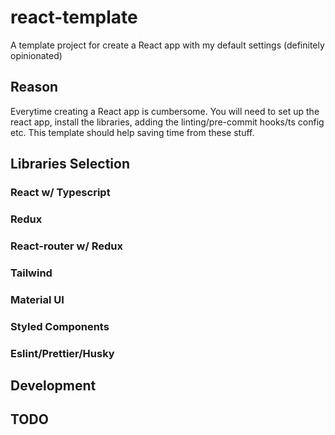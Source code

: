 # react-template
A template project for create a React app with my default settings (definitely opinionated) 

## Reason

Everytime creating a React app is cumbersome. 
You will need to set up the react app, install the libraries, adding the linting/pre-commit hooks/ts config etc.
This template should help saving time from these stuff.

## Libraries Selection

### React w/ Typescript

### Redux

### React-router w/ Redux

### Tailwind

### Material UI

### Styled Components

### Eslint/Prettier/Husky

## Development



## TODO
